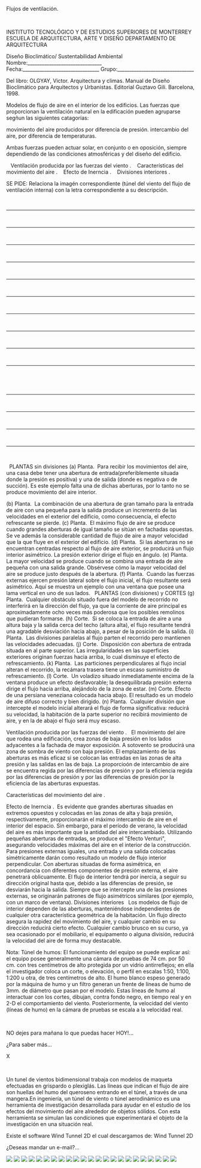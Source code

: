 

Flujos de ventilación.




 
 
INSTITUTO TECNOLÓGICO Y DE ESTUDIOS SUPERIORES DE MONTERREY 
ESCUELA DE ARQUITECTURA, ARTE Y DISEÑO 
DEPARTAMENTO DE ARQUITECTURA

Diseño Bioclimático/ Sustentabilidad Ambiental
Nombre:_______________________________ 
Fecha:________________________________ 
Grupo:________________________________ 

Del libro: OLGYAY, Victor. Arquitectura y climas. Manual de Diseño Bioclimático para Arquitectos y Urbanistas.
 Editorial Guztavo Gili. Barcelona, 1998.

Modelos de flujo de aire en el interior de los edificios. 
Las fuerzas que proporcionan la ventilación natural en la edificación pueden agruparse segñun las siguientes catagorías: 

movimiento del aire producidos por diferencia de presión. 
intercambio del aire, por diferencia de temperaturas. 



Ambas fuerzas pueden actuar solar, en conjunto o en oposición, siempre dependiendo de las condiciones atmosféricas y del diseño del edificio. 

 
   Ventilación producida por las fuerzas del viento . 
   Características del movimiento del aire . 
   Efecto de Inerncia . 
   Divisiones interiores . 

SE PIDE: 
Relaciona la imagén correspondiente (túnel del viento del flujo de ventilación interna) con la letra correspondiente a su descripción.




  
______________




  
______________
 












  
______________



  
______________









  
______________


  
______________
 









  
______________


  
______________












  
______________


  
______________
 


    
 



  
______________


  
______________
 


 



  
______________


  
______________
 





 



  PLANTAS sin divisiones
(a) Planta.  Para recibir los movimientos del aire, una casa debe tener una abertura de entrada(preferiblemente situada donde la presión es positiva) y una de salida (donde es negativa o de succión). Es este ejemplo falta una de dichas aberturas, por lo tanto no se produce movimiento del aire interior. 

(b) Planta.  La combinación de una abertura de gran tamaño para la entrada de aire con una pequeña para la salida produce un incremento de las velocidades en el exterior del edificio, como consecuencia, el efecto refrescante se pierde. 
(c) Planta.  El máximo flujo de aire se produce cuando grandes aberturas de igual tamaño se sitúan en fachadas opuestas. Se ve además la considerable cantidad de flujo de aire a mayor velocidad que la que fluye en el exterior del edificio. 
(d) Planta.  Si las aberturas no se encuentran centradas respecto al flujo de aire exterior, se producirá un flujo interior asimétrico. La presión exterior dirige el flujo en ángulo. 
(e) Planta.  La mayor velocidad se produce cuando se combina una entrada de aire pequeña con una salida grande. Obsérvese cómo la mayor velocidad del aire se produce justo después de la abertura.
(f) Planta.  Cuando las fuerzas externas ejercen presión lateral sobre el flujo inicial, el flujo resultante será asimétrico. Aquí se muestra un ejemplo con una ventana que posee una lama vertical en uno de sus lados. 
   PLANTAS (con divisiones) y CORTES 
(g) Planta.  Cualquier obstáculo situado fuera del modelo de recorrido no interferirá en la dirección del flujo, ya que la corriente de aire principal es aproximadamente ocho veces más poderosa que los posibles remolinos que pudieran formarse.
(h) Corte.  Si se coloca la entrada de aire a una altura baja y la salida cerca del techo (altura alta), el flujo resultante tendrá una agradable desviación hacia abajo, a pesar de la posición de la salida. 
(i) Planta.  Las divisiones paralelas al flujo parten el recorrido pero mantienen las velocidades adecuadas. 
(j) Corte.  Disposición con abertura de entrada situada en al parte superior. Las irregularidades en las superficies exteriores originan fuerzas hacia arriba, lo cual disminuye el efecto de refrescamiento. 
(k) Planta.  Las particiones perpendiculares al flujo incial alteran el recorrido, la recámara trasera tiene un escaso suministro de refrescamiento. 
(l) Corte.  Un voladizo situado inmediatamente encima de la ventana produce un efecto desfavorable; la desequilibrada presión externa dirige el flujo hacia arriba, alejándolo de la zona de estar. 
(m) Corte. Efecto de una persiana veneziana colocada hacia abajo. El resultado es un modelo de aire difuso correcto y bien dirigido. 
(n) Planta.  Cualquier división que intercepte el modelo inicial alterará el flujo de forma significativa: reducirá su velocidad, la habitación de la parte superior no recibirá movimiento de aire, y en la de abajo el flujo será muy escaso.


 Ventilación producida por las fuerzas del viento .   
El movimiento del aire que rodea una edificación, crea zonas de baja presión en los lados adyacentes a la fachada de mayor exposición. A sotovento se producirá una zona de sombra de viento con baja presión.
 El emplazamiento de las aberturas es más eficaz si se colocan las entradas en las zonas de alta presión y las salidas en las de baja. La proporcioón de intercambio de aire se encuentra regida por las diferencias de presión y por la eficiencia regida por las diferencias de presión y por
 las diferencias de presión por la eficiencia de las aberturas expuestas. 

 Características del movimiento del aire .  

 Efecto de Inerncia .  
Es evidente que grandes aberturas situadas en extremos opuestos y colocadas en las zonas de alta y baja presión, respectivamente, proporcionarán el máximo intercambio de aire en el interior del espacio. Sin embargo, para el período de verano, la velocidad del aire es más importante que la antidad del aire intercambiado. 
Utilizando pequeñas aberturas de entradas, se produce el "Efecto Venturi", asegurando velocidades máximas del aire en el interior de la construcción. Para presiones externas iguales, una entrada y una salida colocadas simétricamente darán como resultado un modelo de flujo interior perpendicular. Con aberturas situadas de forma asimétrica, en concordancia con diferentes componentes de presión externa, el aire penetrará oblicuamente. 
El flujo de interior tendrá por inercia, a seguir su dirección original hasta que, debido a las diferencias de presión, se desviarán hacia la salida. Siempre que se intercepte una de las presiones externas, se originarán patrones de flujo asimétricos similares (por ejemplo, con un marco de ventana). 
 Divisiones interiores   
Los modelos de flujo de interior dependen de las aberturas, manteniéndose independientes de cualquier otra característica geométrica de la habitación. Un flujo directo asegura la rapidez del movimiento del aire, y cualquier cambio en su dirección reducirá cierto efecto. Cualquier cambio brusco en su curso, ya sea ocasionado por el mobiliario, el equipamento o alguna división, reducirá la velocidad del aire de forma muy destacable. 

Nota: 
Túnel de humos: 
El funcionamiento del equipo se puede explicar así: el equipo posee generalmente una cámara de pruebas de 74 cm. por 50 cm. con tres centímetros de alto protegida por un vidrio antirreflejos; en ella el investigador coloca un corte, o elevación, o perfil en escalas 1:50, 1:100, 1:200 u otra, de tres centímetros de alto. El humo blanco espeso generado por la máquina de humo y un filtro generan un frente de líneas de humo de 3mm. de diámetro que pasan por el modelo. 
Estas líneas de humo al interactuar con los cortes, dibujan, contra fondo negro, en tiempo real y en 2-D el comportamiento del viento. Posteriormente, la velocidad del viento (líneas de humo) en la cámara de pruebas se escala a la velocidad real.
  
  


 

 NO dejes para mañana lo que puedas hacer HOY!...












¿Para saber más...




X




 

 Un tunel de vientos bidimensional trabaja con modelos de maqueta efectuadas en grispardo o plexiglás. Las líneas que indican el flujo de aire son huellas del humo del queroseno entrando en el túnel, a través de una mangera.En ingeniería, un túnel de viento o túnel aerodinámico es una herramienta de investigación desarrollada para ayudar en el estudio de los efectos del movimiento del aire alrededor de objetos sólidos. Con esta herramienta se simulan las condiciones que experimentará el objeto de la investigación en una situación real.

Existe el software Wind Tunnel 2D el cual descargamos de: 
Wind Tunnel 2D




 ¿Deseas mandar un e-mail?...



![](./content/4/M4.34/flusch.2_-_copia.jpg)
![](./content/4/M4.34/flusch.2.1.jpg)
![](./content/4/M4.34/flusch.9.4.jpg)
![](./content/4/M4.34/flusch.5.1.jpg)
![](./content/4/M4.34/flusch.5.4.jpg)
![](./content/4/M4.34/flusch.9.1.jpg)
![](./content/4/M4.34/flusch.3.1.jpg)
![](./content/4/M4.34/flusch.3.2.jpg)
![](./content/4/M4.34/flusch.3.4.jpg)
![](./content/4/M4.34/flusch.6.2.jpg)
![](./content/4/M4.34/flusch.3.5.jpg)
![](./content/4/M4.34/flusch.6.1.jpg)
![](./content/4/M4.34/flusch.5.3.jpg)
![](./content/4/M4.34/flusch.5.1.jpg)
![](./content/4/M4.34/arcbul2a.gif)
![](./content/4/M4.34/arcbul2a.gif)
![](./content/4/M4.34/arrw08_22a.gif)
![](./content/4/M4.34/arrw08_22a.gif)
![](./content/4/M4.34/arrw08_22a.gif)
![](./content/4/M4.34/arrw08_22a.gif)
![](./content/4/M4.34/sugerencias.gif)
![](./content/4/M4.34/tunel.jpg)
![](./content/4/M4.34/email_41.gif)
